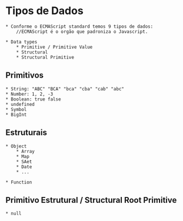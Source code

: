 # Tipos de Dados

    * Conforme o ECMAScript standard temos 9 tipos de dados:
        //ECMAScript é o orgão que padroniza o Javascript.

    * Data types
        * Primitive / Primitive Value
        * Structural
        * Structural Primitive

## Primitivos

    * String: "ABC" "BCA" "bca" "cba" "cab" "abc"
    * Number: 1, 2, -3
    * Boolean: true false
    * undefined
    * Symbol
    * BigInt

## Estruturais

    * Object
        * Array
        * Map
        * SAet
        * Date
        * ...

    * Function

## Primitivo Estrutural / Structural Root Primitive

    * null